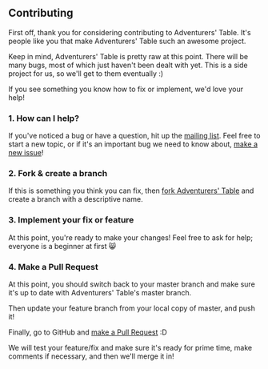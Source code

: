 ## Contributing

First off, thank you for considering contributing to Adventurers' Table. It's people
like you that make Adventurers' Table such an awesome project. 

Keep in mind, Adventurers' Table is pretty raw at this point. There will be many bugs, most of which 
just haven't been dealt with yet. This is a side project for us, so we'll get to them eventually :)

If you see something you know how to fix or implement, we'd love your help!

### 1. How can I help?

If you've noticed a bug or have a question, hit up the [mailing list][]. Feel free to start a new topic, 
or if it's an important bug we need to know about, [make a new issue][new issue]!

### 2. Fork & create a branch

If this is something you think you can fix, then [fork Adventurers' Table][] and
create a branch with a descriptive name.

### 3. Implement your fix or feature

At this point, you're ready to make your changes! Feel free to ask for help;
everyone is a beginner at first :smile_cat:

### 4. Make a Pull Request

At this point, you should switch back to your master branch and make sure it's
up to date with Adventurers' Table's master branch.

Then update your feature branch from your local copy of master, and push it!

Finally, go to GitHub and [make a Pull Request][] :D

We will test your feature/fix and make sure it's ready for prime time, make comments if necessary, and then we'll merge it in!

[mailing list]: https://groups.google.com/d/forum/adventurers-table
[search the issue tracker]: https://github.com/h3teroerectus/AdventurersTable/issues?q=something
[new issue]: https://github.com/h3teroerectus/AdventurersTable/issues/new
[fork Adventurers' Table]: https://help.github.com/articles/fork-a-repo
[searching all issues]: https://github.com/h3teroerectus/AdventurersTable/issues?q=
[make a pull request]: https://help.github.com/articles/creating-a-pull-request
[git rebasing]: http://git-scm.com/book/en/Git-Branching-Rebasing
[interactive rebase]: https://help.github.com/articles/interactive-rebase
